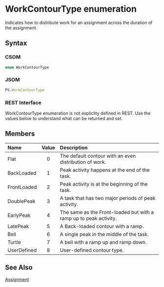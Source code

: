 [comment]: # (Name:WorkContourType)
[comment]: # (Name:Microsoft.Office.Project.Server.Library.Assignment+WorkContourType)
[comment]: # (Type:Enum)
[comment]: # (Status:Incomplete)

# <a name="name"></a>WorkContourType enumeration

<a name="description"></a>Indicates how to distribute work for an assignment across the duration of the assignment.

## <a name="syntax"></a>Syntax

### CSOM

```C#
enum WorkContourType 
```
### JSOM

```JavaScript
PS.WorkContourType
```
### REST Interface

WorkContourType enumeration is not expliclity defined in REST.  Use the values below to understand what can be returned and set.

## <a name="members"></a>Members

<a name="enumMembers"></a>

|**Name**|**Value**|**Description**|
|:------ |:----: |:----- |
|<a name="Flat"></a>Flat|0|The default contour with an even distribution of work.|
|<a name="BackLoaded"></a>BackLoaded|1|Peak activity happens at the end of the task.|
|<a name="FrontLoaded"></a>FrontLoaded|2|Peak activity is at the beginning of the task.|
|<a name="DoublePeak"></a>DoublePeak|3|A task that has two major periods of peak activity.|
|<a name="EarlyPeak"></a>EarlyPeak|4|The same as the Front-loaded but with a ramp up to peak activity.|
|<a name="LatePeak"></a>LatePeak|5|A Back-loaded contour with a ramp.|
|<a name="Bell"></a>Bell|6|A single peak in the middle of the task.|
|<a name="Turtle"></a>Turtle|7|A bell with a ramp up and ramp down.|
|<a name="UserDefined"></a>UserDefined|8|User-defined contour type.|

## <a name="seeAlso"></a>See Also

[Assignment](Assignment.md)<br/>
